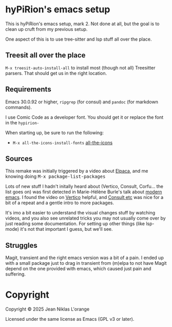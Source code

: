 # hyPiRion's emacs setup

This is hyPiRion's emacs setup, mark 2. Not done at all, but the goal is to
clean up cruft from my previous setup.

One aspect of this is to use tree-sitter and lsp stuff all over the place.

## Treesit all over the place

`M-x treesit-auto-install-all` to install most (though not all) Treesitter
parsers. That should get us in the right location.

## Requirements

Emacs 30.0.92 or higher, `ripgrep` (for consul) and `pandoc` (for
markdown commands).

I use Comic Code as a developer font. You should get it or replace the
font in the `hypirion-`

When starting up, be sure to run the following:

- `M-x all-the-icons-install-fonts` [all-the-icons](https://github.com/domtronn/all-the-icons.el)


## Sources

This remake was initially triggered by a video about
[Elpaca](https://www.youtube.com/watch?v=5Ud-TE3iIQY), and me knowing
doing <kbd>M-x package-list-packages</kbd>

Lots of new stuff I hadn't initally heard about (Vertico, Consult,
Corfu... the list goes on) was first detected in Marie-Hélène Burle's
talk about [modern
emacs](https://www.youtube.com/watch?v=SOxlQ7ogplA). I found the video
on [Vertico](https://www.youtube.com/watch?v=J0OaRy85MOo) helpful, and
[Consult etc](https://www.youtube.com/watch?v=d3aaxOqwHhI) was nice
for a bit of a repeat and a gentle intro to more packages.

It's imo a bit easier to understand the visual changes stuff by
watching videos, and you also see unrelated tricks you may not usually
come over by just reading some documentation. For setting up other
things (like lsp-mode) it's not that important I guess, but we'll see.

## Struggles

Magit, transient and the right emacs version was a bit of a pain. I
ended up with a small package just to drag in transient from (m)elpa
to not have Magit depend on the one provided with emacs, which caused
just pain and suffering.

# Copyright

Copyright © 2025 Jean Niklas L'orange

Licensed under the same license as Emacs (GPL v3 or later).
